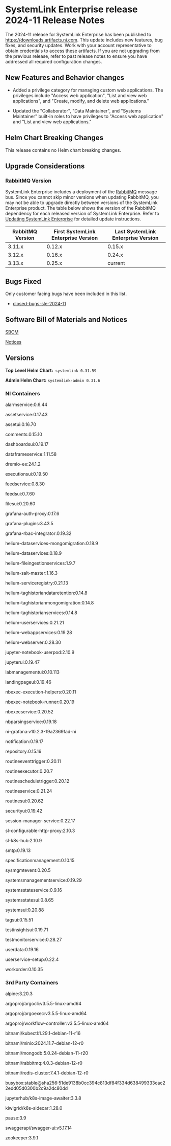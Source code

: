 # SystemLink Enterprise release 2024-11 Release Notes

The 2024-11 release for SystemLink Enterprise has been published to <https://downloads.artifacts.ni.com>. This update includes new features, bug fixes, and security updates. Work with your account representative to obtain credentials to access these artifacts. If you are not upgrading from the previous release, refer to past release notes to ensure you have addressed all required configuration changes.

## New Features and Behavior changes

- Added a privilege category for managing custom web applications. The privileges include "Access web application", "List and view web applications", and "Create, modify, and delete web applications."

- Updated the "Collaborator", "Data Maintainer", and "Systems Maintainer" built-in roles to have privileges to "Access web application" and "List and view web applications."

## Helm Chart Breaking Changes

This release contains no Helm chart breaking changes.

## Upgrade Considerations

### RabbitMQ Version

SystemLink Enterprise includes a deployment of the [RabbitMQ](https://www.rabbitmq.com/) message bus. Since you cannot skip minor versions when updating RabbitMQ, you may not be able to upgrade directly between versions of the SystemLink Enterprise product. The table below shows the version of the RabbitMQ dependency for each released version of SystemLink Enterprise. Refer to [Updating SystemLink Enterprise](https://www.ni.com/docs/en-US/bundle/systemlink-enterprise/page/updating-systemlink-enterprise.html) for detailed update instructions.

| RabbitMQ Version | First SystemLink Enterprise Version | Last SystemLink Enterprise Version |
|------------------|-------------------------------------|------------------------------------|
| 3.11.x           | 0.12.x                              | 0.15.x                             |
| 3.12.x           | 0.16.x                              | 0.24.x                             |
| 3.13.x           | 0.25.x                              | current                            |

## Bugs Fixed

Only customer facing bugs have been included in this list.

- [closed-bugs-sle-2024-11](https://github.com/ni/install-systemlink-enterprise/tree/2024-11/release-notes/2024-11/closed-bugs-sle-2024-11.xlsx)

## Software Bill of Materials and Notices

[SBOM](https://github.com/ni/install-systemlink-enterprise/tree/2024-11/release-notes/2024-11/sbom)

[Notices](https://github.com/ni/install-systemlink-enterprise/tree/2024-11/release-notes/2024-11/notices)

## Versions

**Top Level Helm Chart:** `systemlink 0.31.59`

**Admin Helm Chart:** `systemlink-admin 0.31.6`

### NI Containers

alarmservice:0.6.44

assetservice:0.17.43

assetui:0.16.70

comments:0.15.10

dashboardsui:0.19.17

dataframeservice:1.11.58

dremio-ee:24.1.2

executionsui:0.19.50

feedservice:0.8.30

feedsui:0.7.60

filesui:0.20.60

grafana-auth-proxy:0.17.6

grafana-plugins:3.43.5

grafana-rbac-integrator:0.19.32

helium-dataservices-mongomigration:0.18.9

helium-dataservices:0.18.9

helium-fileingestionservices:1.9.7

helium-salt-master:1.16.3

helium-serviceregistry:0.21.13

helium-taghistoriandataretention:0.14.8

helium-taghistorianmongomigration:0.14.8

helium-taghistorianservices:0.14.8

helium-userservices:0.21.21

helium-webappservices:0.19.28

helium-webserver:0.28.30

jupyter-notebook-userpod:2.10.9

jupyterui:0.19.47

labmanagementui:0.10.113

landingpageui:0.19.46

nbexec-execution-helpers:0.20.11

nbexec-notebook-runner:0.20.19

nbexecservice:0.20.52

nbparsingservice:0.19.18

ni-grafana:v10.2.3-19a2369fad-ni

notification:0.19.17

repository:0.15.16

routineeventtrigger:0.20.11

routineexecutor:0.20.7

routinescheduletrigger:0.20.12

routineservice:0.21.24

routinesui:0.20.62

securityui:0.19.42

session-manager-service:0.22.17

sl-configurable-http-proxy:2.10.3

sl-k8s-hub:2.10.9

smtp:0.19.13

specificationmanagement:0.10.15

sysmgmtevent:0.20.5

systemsmanagementservice:0.19.29

systemsstateservice:0.9.16

systemsstatesui:0.8.65

systemsui:0.20.88

tagsui:0.15.51

testinsightsui:0.19.71

testmonitorservice:0.28.27

userdata:0.19.16

userservice-setup:0.22.4

workorder:0.10.35

### 3rd Party Containers

alpine:3.20.3

argoproj/argocli:v3.5.5-linux-amd64

argoproj/argoexec:v3.5.5-linux-amd64

argoproj/workflow-controller:v3.5.5-linux-amd64

bitnami/kubectl:1.29.1-debian-11-r16

bitnami/minio:2024.11.7-debian-12-r0

bitnami/mongodb:5.0.24-debian-11-r20

bitnami/rabbitmq:4.0.3-debian-12-r0

bitnami/redis-cluster:7.4.1-debian-12-r0

busybox:stable@sha256:51de9138b0cc394c813df84f334d638499333cac22edd05d0300b2c9a2dc80dd

jupyterhub/k8s-image-awaiter:3.3.8

kiwigrid/k8s-sidecar:1.28.0

pause:3.9

swaggerapi/swagger-ui:v5.17.14

zookeeper:3.9.1

